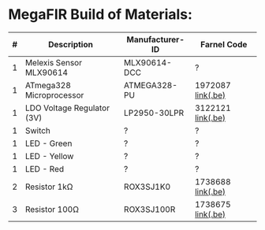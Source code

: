 # MegaFIR Build of Materials:

| # | Description | Manufacturer-ID | Farnel Code |
|----------|----------|----------|----------|
| 1 | Melexis Sensor MLX90614 | MLX90614-DCC | ? |
| 1 | ATmega328 Microprocessor | ATMEGA328-PU | 1972087 [link(.be)](https://be.farnell.com/microchip/atmega328-pu/mcu-8bit-atmega-20mhz-dip-28/dp/1972087) |
| 1 | LDO Voltage Regulator (3V) | LP2950-30LPR | 3122121 [link(.be)](https://be.farnell.com/texas-instruments/lp2950-30lpr/ic-ldo-volt-reg-3v-0-1a-to-92/dp/3122121) |
| 1 | Switch | ? | ? |
| 1 | LED - Green | ? | ? |
| 1 | LED - Yellow | ? | ? |
| 1 | LED - Red | ? | ? |
| 2 | Resistor 1kΩ | ROX3SJ1K0 | 1738688 [link(.be)](https://be.farnell.com/neohm-te-connectivity/rox3sj1k0/res-1k-5-3w-axial-metal-oxide/dp/1738688) |
| 3 | Resistor 100Ω | ROX3SJ100R | 1738675 [link(.be)](https://be.farnell.com/neohm-te-connectivity/rox3sj100r/res-100r-5-3w-axial-metal-oxide/dp/1738675)  |
